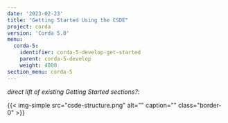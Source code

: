 ```yaml
---
date: '2023-02-23'
title: "Getting Started Using the CSDE"
project: corda
version: 'Corda 5.0'
menu:
  corda-5:
    identifier: corda-5-develop-get-started
    parent: corda-5-develop
    weight: 4000
section_menu: corda-5
---
```

_direct lift of existing Getting Started sections?_:

{{< img-simple src="csde-structure.png" alt="" caption="" class="border-0" >}}